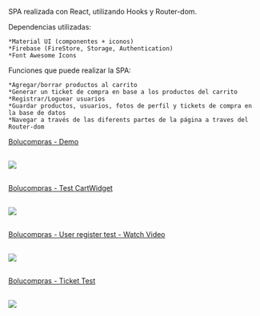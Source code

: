 SPA realizada con React, utilizando Hooks y Router-dom.

Dependencias utilizadas:

    *Material UI (componentes + iconos)
    *Firebase (FireStore, Storage, Authentication)
    *Font Awesome Icons

Funciones que puede realizar la SPA:

    *Agregar/borrar productos al carrito
    *Generar un ticket de compra en base a los productos del carrito
    *Registrar/Loguear usuarios
    *Guardar productos, usuarios, fotos de perfil y tickets de compra en la base de datos
    *Navegar a través de las diferents partes de la página a traves del Router-dom


<a  href="https://www.loom.com/share/3b1c27401d1042bda79e4a48bb7604b7">
    <p>Bolucompras - Demo</p>
    <img style="max-width:300px; margin: 1rem 0;" src="https://cdn.loom.com/sessions/thumbnails/3b1c27401d1042bda79e4a48bb7604b7-with-play.gif">
</a>

<a href="https://www.loom.com/share/ae3e068be08d4c04bbc9add20922bf34">
    <p>Bolucompras - Test CartWidget</p>
    <img style="max-width:300px;margin: 1rem 0;" src="https://cdn.loom.com/sessions/thumbnails/ae3e068be08d4c04bbc9add20922bf34-with-play.gif">
</a>


<a href="https://www.loom.com/share/6c3ef35d438b47139958721973c546c6">
    <p>Bolucompras - User register test - Watch Video</p>
    <img style="max-width:300px;margin: 1rem 0;" src="https://cdn.loom.com/sessions/thumbnails/6c3ef35d438b47139958721973c546c6-with-play.gif">
</a>

<a href="https://www.loom.com/share/cc2c5fcbef3643e9b230fcc02b477402">
    <p>Bolucompras - Ticket Test</p>
    <img style="max-width:300px;margin: 1rem 0;" src="https://cdn.loom.com/sessions/thumbnails/cc2c5fcbef3643e9b230fcc02b477402-with-play.gif">
</a>




